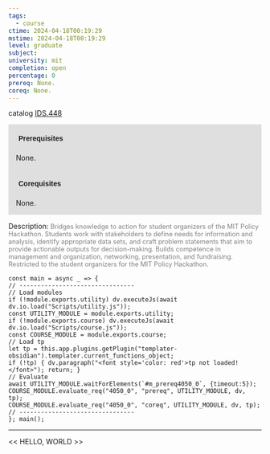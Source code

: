 ```yaml
---
tags:
  - course
ctime: 2024-04-18T00:19:29
mstime: 2024-04-18T00:19:29
level: graduate
subject: 
university: mit
completion: open
percentage: 0
prereq: None.
coreq: None.
---
```


catalog [IDS.448](http://student.mit.edu/catalog/mIDSa.html#IDS.448)

<span style="display: block; padding: 15px; background-color: rgb(100, 100, 100, 0.2);"><font id="m_prereq4050_0" style="display: block; font-family: Arial, sans-serif; font-weight: bold; padding: 5px">Prerequisites</font><br><span id="prereq4050_0">None.</span></span>
<span style="display: block; padding: 15px; background-color: rgb(100, 100, 100, 0.2);"><font id="m_coreq4050_0" style="display: block; font-family: Arial, sans-serif; font-weight: bold; padding: 5px">Corequisites</font><br><span id="coreq4050_0">None.</span></span>

<font style="">Description:</font>
<font style="color: grey; font-size: 0.8rem;">Bridges knowledge to action for student organizers of the MIT Policy Hackathon. Students work with stakeholders to define needs for information and analysis, identify appropriate data sets, and craft problem statements that aim to provide actionable outputs for decision-making. Builds competence in management and organization, networking, presentation, and fundraising. Restricted to the student organizers for the MIT Policy Hackathon.</font>

```dataviewjs
const main = async _ => {
// --------------------------------
// Load modules
if (!module.exports.utility) dv.executeJs(await dv.io.load("Scripts/utility.js"));
const UTILITY_MODULE = module.exports.utility;
if (!module.exports.course) dv.executeJs(await dv.io.load("Scripts/course.js"));
const COURSE_MODULE = module.exports.course;
// Load tp
let tp = this.app.plugins.getPlugin("templater-obsidian").templater.current_functions_object;
if (!tp) { dv.paragraph("<font style='color: red'>tp not loaded!</font>"); return; }
// Evaluate
await UTILITY_MODULE.waitForElements(`#m_prereq4050_0`, {timeout:5});
COURSE_MODULE.evaluate_req("4050_0", "prereq", UTILITY_MODULE, dv, tp);
COURSE_MODULE.evaluate_req("4050_0", "coreq", UTILITY_MODULE, dv, tp);
// --------------------------------
}; main();
```

---

<< HELLO, WORLD >>
